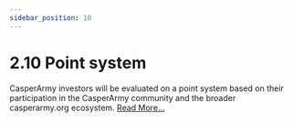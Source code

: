 ```yaml
---
sidebar_position: 10
---
```


# 2.10 Point system

CasperArmy investors will be evaluated on a point system based on their participation in the CasperArmy community and the broader casperarmy.org ecosystem. <a href="https://docs.casperarmy.org/docs/point-system/3.1-Description">Read More...</a>
